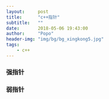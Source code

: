 ```yaml
---
layout:     post
title:      "c++指针"
subtitle:   ""
date:       2018-05-06 19:43:00
author:     "Popo"
header-img: "img/bg/bg_xingkong5.jpg"
tags:
    - c++
---
```



### 强指针

### 弱指针
